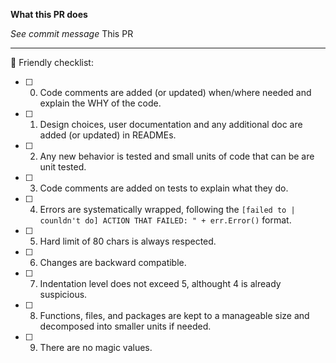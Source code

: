 **What this PR does**

*See commit message*
This PR 

---

🙅‍ Friendly checklist:

- [ ] 0. Code comments are added (or updated) when/where needed and explain the WHY of the code.
- [ ] 1. Design choices, user documentation and any additional doc are added (or updated) in READMEs.
- [ ] 2. Any new behavior is tested and small units of code that can be are unit tested.
- [ ] 3. Code comments are added on tests to explain what they do.
- [ ] 4. Errors are systematically wrapped, following the `[failed to | counldn't do] ACTION THAT FAILED: " + err.Error()` format.
- [ ] 5. Hard limit of 80 chars is always respected.
- [ ] 6. Changes are backward compatible.
- [ ] 7. Indentation level does not exceed 5, althought 4 is already suspicious.
- [ ] 8. Functions, files, and packages are kept to a manageable size and decomposed into smaller units if needed.
- [ ] 9. There are no magic values.
